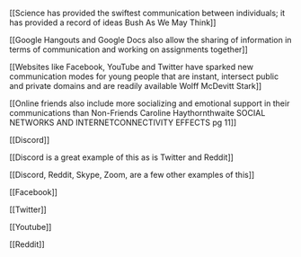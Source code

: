 [[Science has provided the swiftest communication between individuals; it has provided a record of ideas Bush As We May Think]]

[[Google Hangouts and Google Docs also allow the sharing of information in terms of communication and working on assignments together]]

[[Websites like Facebook, YouTube and Twitter have sparked new communication modes for young people that are instant, intersect public and private domains and are readily available Wolff McDevitt Stark]]

[[Online friends also include more socializing and emotional support in their communications than Non-Friends  Caroline Haythornthwaite SOCIAL NETWORKS AND INTERNETCONNECTIVITY EFFECTS pg 11]]

[[Discord]]

[[Discord is a great example of this as is Twitter and Reddit]]

[[Discord, Reddit, Skype, Zoom, are a few other examples of this]]

[[Facebook]]

[[Twitter]]

[[Youtube]]

[[Reddit]]

